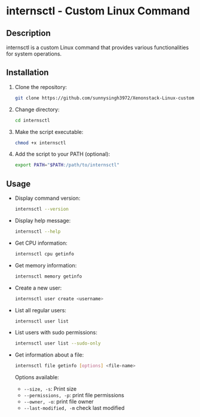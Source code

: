 # internsctl - Custom Linux Command

## Description

internsctl is a custom Linux command that provides various functionalities for system operations.

## Installation

1. Clone the repository:
   ```bash
   git clone https://github.com/sunnysingh3972/Xenonstack-Linux-custom-tags.git
   ```

2. Change directory:
   ```bash
   cd internsctl
   ```

3. Make the script executable:
   ```bash
   chmod +x internsctl
   ```

4. Add the script to your PATH (optional):
   ```bash
   export PATH="$PATH:/path/to/internsctl"
   ```

## Usage

- Display command version:
   ```bash
   internsctl --version
   ```

- Display help message:
   ```bash
   internsctl --help
   ```

- Get CPU information:
   ```bash
   internsctl cpu getinfo
   ```

- Get memory information:
   ```bash
   internsctl memory getinfo
   ```

- Create a new user:
   ```bash
   internsctl user create <username>
   ```

- List all regular users:
   ```bash
   internsctl user list
   ```

- List users with sudo permissions:
   ```bash
   internsctl user list --sudo-only
   ```

- Get information about a file:
   ```bash
   internsctl file getinfo [options] <file-name>
   ```
   Options available:
   - `--size, -s`: Print size
   - `--permissions, -p`: print file permissions
   - `--owner, -o`: print file owner
   - `--last-modified, -m` check last modified
